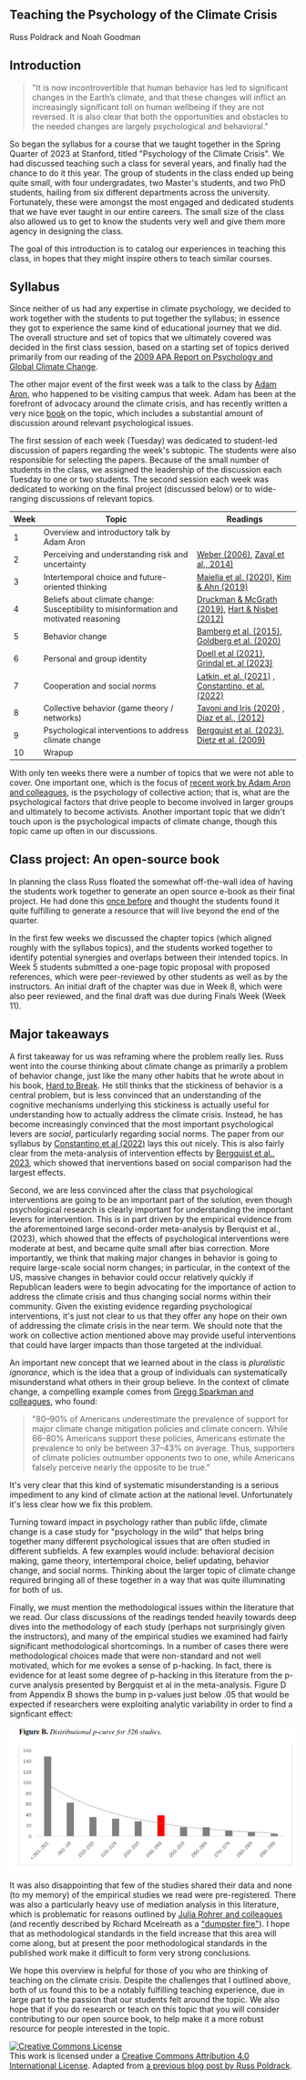 ## Teaching the Psychology of the Climate Crisis

Russ Poldrack and Noah Goodman

## Introduction

> "It is now incontrovertible that human behavior has led to significant changes in the Earth’s climate, and that these changes will inflict an increasingly significant toll on human wellbeing if they are not reversed.  It is also clear that both the opportunities and obstacles to the needed changes are largely psychological and behavioral."

So began the syllabus for a course that we taught together in the Spring Quarter of 2023 at Stanford, titled "Psychology of the Climate Crisis". We had discussed teaching such a class for several years, and finally had the chance to do it this year. The group of students in the class ended up being quite small, with four undergradates, two Master's students, and two PhD students, hailing from six different departments across the university.  Fortunately, these were amongst the most engaged and dedicated students that we have ever taught in our entire careers.  The small size of the class also allowed us to get to know the students very well and give them more agency in designing the class.

The goal of this introduction is to catalog our experiences in teaching this class, in hopes that they might inspire others to teach similar courses.

## Syllabus

Since neither of us had any expertise in climate psychology, we decided to work together with the students to put together the syllabus; in essence they got to experience the same kind of educational journey that we did.  The overall structure and set of topics that we ultimately covered was decided in the first class session, based on a starting set of topics derived primarily from our reading of the [2009 APA Report on Psychology and Global Climate Change](https://www.uvm.edu/~vtstclim/Documents/pdfs/climate-change.pdf).  

The other major event of the first week was a talk to the class by [Adam Aron](https://aronlab.org/), who happened to be visiting campus that week.  Adam has been at the forefront of advocacy around the climate crisis, and has recently written a very nice [book](https://aronclimatecrisis.net/) on the topic, which includes a substantial amount of discussion around relevant psychological issues.  

The first session of each week (Tuesday) was dedicated to student-led discussion of papers regarding the week's subtopic.  The students were also responsible for selecting the papers.  Because of the small number of students in the class, we assigned the leadership of the discussion each Tuesday to one or two students. The second session each week was dedicated to working on the final project (discussed below) or to wide-ranging discussions of relevant topics.

| Week | Topic | Readings |
| -- | -- | -- |
| 1 | Overview and introductory talk by Adam Aron | |
| 2 | Perceiving and understanding risk and uncertainty	| [Weber (2006)](https://link.springer.com/article/10.1007/s10584-006-9060-3), [Zaval et al., 2014)](https://www.nature.com/articles/nclimate2093) |
| 3 | Intertemporal choice and future-oriented thinking	| [Maiella et al. (2020)](https://www.frontiersin.org/articles/10.3389/fpsyg.2020.568899/full), [Kim & Ahn (2019)](https://www.researchgate.net/publication/333001860_The_Moderating_Role_of_Cultural_Background_in_Temporal_Framing_Focusing_on_Climate_Change_Awareness_Advertising)|
| 4 | Beliefs about climate change: Susceptibility to misinformation and motivated reasoning |	[Druckman & McGrath (2019)](https://www.nature.com/articles/s41558-018-0360-1), [Hart & Nisbet (2012)](https://journals.sagepub.com/doi/abs/10.1177/0093650211416646?journalCode=crxa)|
| 5 | Behavior change |	[Bamberg et al. (2015)](https://www.sciencedirect.com/science/article/pii/S0272494415300190), [Goldberg et al. (2020)](https://www.cambridge.org/core/journals/behavioural-public-policy/article/identifying-the-most-important-predictors-of-support-for-climate-policy-in-the-united-states/84A5C161B704056947AAC20A571C8CF9)|
| 6 | Personal and group identity |	[Doell et al (2021)](https://www.sciencedirect.com/science/article/pii/S2352154621000619), [Grindal et. al (2023)](https://www.mdpi.com/2225-1154/11/2/26)|
| 7 | Cooperation and social norms |	[Latkin, et al. (2021)](https://www.ncbi.nlm.nih.gov/pmc/articles/PMC8702189/) , [Constantino, et al. (2022)](https://journals.sagepub.com/doi/epub/10.1177/15291006221105279) |
| 8 | Collective behavior (game theory / networks)	|[Tavoni and Iris (2020)](https://www.elgaronline.com/configurable/content/edcoll$002f9780857939050$002f9780857939050.00018.xml?t:ac=edcoll%24002f9780857939050%24002f9780857939050.00018.xml) , [Diaz et al., (2012)](https://papers.ssrn.com/sol3/papers.cfm?abstract_id=2155904) |
| 9 | Psychological interventions to address climate change	| [Bergquist et al. (2023)](https://www.ncbi.nlm.nih.gov/pmc/articles/PMC10068847/), [Dietz et al. (2009)](https://www.pnas.org/doi/10.1073/pnas.0908738106) |
| 10 | Wrapup | |

With only ten weeks there were a number of topics that we were not able to cover.  One important one, which is the focus of [recent work by Adam Aron and colleagues](https://royalsocietypublishing.org/doi/10.1098/rsos.210006), is the psychology of collective action; that is, what are the psychological factors that drive people to become involved in larger groups and ultimately to become activists.  Another important topic that we didn't touch upon is the psychological impacts of climate change, though this topic came up often in our discussions.


## Class project: An open-source book

In planning the class Russ floated the somewhat off-the-wall idea of having the students work together to generate an open source e-book as their final project.  He had done this [once before](https://openjdm.github.io/) and thought the students found it quite fulfilling to generate a resource that will live beyond the end of the quarter.  

In the first few weeks we discussed the chapter topics (which aligned roughly with the syllabus topics), and the students worked together to identify potential synergies and overlaps between their intended topics.  In Week 5 students submitted a one-page topic proposal with proposed references, which were peer-reviewed by other students as well as by the instructors.  An initial draft of the chapter was due in Week 8, which were also peer reviewed, and the final draft was due during Finals Week (Week 11).


## Major takeaways

A first takeaway for us was reframing where the problem really lies. Russ went into the course thinking about climate change as primarily a problem of behavior change, just like the many other habits that he wrote about in his book, [Hard to Break](https://www.amazon.com/Hard-Break-Brains-Habits-Stick/dp/0691194327). He still thinks that the stickiness of behavior is a central problem, but is less convinced that an understanding of the cognitive mechanisms underlying this stickiness is actually useful for understanding how to actually address the climate crisis.  Instead, he has become increasingly convinced that the most important psychological levers are *social*, particularly regarding social norms.  The paper from our syllabus by [Constantino et al (2022)](https://journals.sagepub.com/doi/epub/10.1177/15291006221105279) lays this out nicely.  This is also fairly clear from the meta-analysis of intervention effects by [Bergquist et al., 2023](https://www.pnas.org/doi/10.1073/pnas.2214851120), which showed that inerventions based on social comparison had the largest effects.  

Second, we are less convinced after the class that psychological interventions are going to be an important part of the solution, even though psychological research is clearly important for understanding the important levers for intervention.  This is in part driven by the empirical evidence from the aforementoined large second-order meta-analysis by Berquist et al., (2023), which showed that the effects of psychological interventions were moderate at best, and became quite small after bias correction. More importantly, we think that making major changes in behavior is going to require large-scale social norm changes; in particular, in the context of the US, massive changes in behavior could occur relatively quickly if Republican leaders were to begin advocating for the importance of action to address the climate crisis and thus changing social norms within their community.  Given the existing evidence regarding psychological interventions, it's just not clear to us that they offer any hope on their own of addressing the climate crisis in the near term.  We should note that the work on collective action mentioned above may provide useful interventions that could have larger impacts than those targeted at the individual.

An important new concept that we learned about in the class is *pluralistic ignorance*, which is the idea that a group of individuals can systematically misunderstand what others in their group believe.  In the context of climate change, a compelling example comes from [Gregg Sparkman and colleagues](https://www.nature.com/articles/s41467-022-32412-y), who found:

> "80–90% of Americans underestimate the prevalence of support for major climate change mitigation policies and climate concern. While 66–80% Americans support these policies, Americans estimate the prevalence to only be between 37–43% on average. Thus, supporters of climate policies outnumber opponents two to one, while Americans falsely perceive nearly the opposite to be true."

It's very clear that this kind of systematic misunderstanding is a serious impediment to any kind of climate action at the national level.  Unfortunately it's less clear how we fix this problem.

Turning toward impact in psychology rather than public lifde, climate change is a case study for "psychology in the wild" that helps bring together many different psychological issues that are often studied in different subfields.  A few examples would include: behavioral decision making, game theory, intertemporal choice, belief updating, behavior change, and social norms.  Thinking about the larger topic of climate change required bringing all of these together in a way that was quite illuminating for both of us.

Finally, we must mention the methodological issues within the literature that we read.  Our class discussions of the readings tended heavily towards deep dives into the methodology of each study (perhaps not surprisingly given the instructors), and many of the empirical studies we examined had fairly significant methodological shortcomings.  In a number of cases there were methodological choices made that were non-standard and not well motivated, which for me evokes a sense of p-hacking.  In fact, there is evidence for at least some degree of p-hacking in this literature from the p-curve analysis presented by Bergquist et al in the meta-analysis.  Figure D from Appendix B shows the bump in p-values just below .05 that would be expected if researchers were exploiting analytic variability in order to find a signficant effect:

![](bergquist_pcurve.png)

It was also disappointing that few of the studies shared their data and none (to my memory) of the empirical studies we read were pre-registered.  There was also a particularly heavy use of mediation analysis in this literature, which is problematic for reasons outlined by  [Julia Rohrer and colleagues](https://psyarxiv.com/paeb7/) (and recently described by Richard Mcelreath as a ["dumpster fire"](https://elevanth.org/blog/2023/06/14/some-dumpster-fires-for-your-consideration/)). I hope that as methodological standards in the field increase that this area will come along, but at present the poor methodological standards in the published work make it difficult to form very strong conclusions.

We hope this overview is helpful for those of you who are thinking of teaching on the climate crisis.  Despite the challenges that I outlined above, both of us found this to be a notably fulfilling teaching experience, due in large part to the passion that our students felt around the topic.  We also hope that if you do research or teach on this topic that you will consider contributing to our open source book, to help make it a more robust resource for people interested in the topic.

<a rel="license" href="http://creativecommons.org/licenses/by/4.0/"><img alt="Creative Commons License" style="border-width:0" src="https://i.creativecommons.org/l/by/4.0/88x31.png" /></a><br />This work is licensed under a <a rel="license" href="http://creativecommons.org/licenses/by/4.0/">Creative Commons Attribution 4.0 International License</a>.  Adapted from [a previous blog post by Russ Poldrack](https://poldrack.github.io/blog/posts/psychology-climate-change/psychology-climate-change.html).
